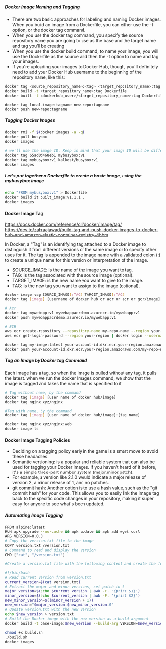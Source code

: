##### Docker Image Naming and Tagging
- There are two basic approaches for labeling and naming Docker images. When you build an image from a Dockerfile, you can either use the -t option, or the docker tag command.
- When you use the docker tag command, you specify the source repository name you are going to use as the base and the target name and tag you'll be creating
- When you use the docker build command, to name your image, you will use the Dockerfile as the source and then the -t option to name and tag your images.
- If you're uploading your images to Docker Hub, though, you'll definitely need to add your Docker Hub username to the beginning of the repository name, like this:

``````sh
docker tag <source_repository_name>:<tag> <target_repository_name>:tag
docker build -t <target_repository_name>:tag Dockerfile
docker built -t <dockerhub_user>/<target_repository_name>:tag Dockerfile

docker tag local-image:tagname new-repo:tagname
docker push new-repo:tagname

``````
##### Tagging Docker Images

``````sh
docker rmi -f $(docker images -a -q)
docker pull busybox
docker images

# we'll use the image ID. Keep in mind that your image ID will be different from the one I use in the example.
docker tag 65ad0d468eb1 mybusybox:v1
docker tag mybusybox:v1 kalkost/busybox:v1
docker images

``````
##### Let's put together a Dockerfile to create a basic image, using the mybusybox image

``````sh
echo "FROM mybusybox:v1" > Dockerfile
docker build it built_image:v1.1.1 .
docker images

``````
#### Docker Image Tag

https://docs.docker.com/reference/cli/docker/image/tag/
https://dev.to/zahraajawad/build-tag-and-push-docker-images-to-docker-hub-and-amazon-elastic-container-registry-4hbm

In Docker, a "Tag" is an identifying tag attached to a Docker image to distinguish it from different versions of the same image
or to specify other uses for it.
The tag is appended to the image name with a validated colon (:) to create a unique name for this version or interpretation of the image.

- SOURCE_IMAGE: is the name of the image you want to tag.
- TAG: is the tag associated with the source image (optional).
- TARGET_IMAGE: is the new name you want to give to the image.
- TAG: is the new tag you want to assign to the image (optional).

``````sh
docker image tag SOURCE_IMAGE[:TAG] TARGET_IMAGE[:TAG]
docker tag [image] [username of docker hub or acr or ecr or gcr/image]:[tag name]

# Acr
docker tag mywebapp:v1 mywebappacrdemo.azurecr.io/mywebapp:v1
docker push mywebappacrdemo.azurecr.io/mywebapp:v1

# ECR
aws ecr create-repository --repository-name my-repo-name --region your- region
aws ecr get-login-password --region your-region | docker login --username AWS --password-stdin your-account-id.dkr.ecr.your-region.amazonaws.com

docker tag my-image:latest your-account-id.dkr.ecr.your-region.amazonaws.com/my-repo-name:latest
docker push your-account-id.dkr.ecr.your-region.amazonaws.com/my-repo-name:latest
``````

##### Tag an Image by Docker tag Command
Each image has a tag, so when the image is pulled without any tag, it pulls the latest.
when we run the docker Images command, we show that the image is tagged and takes the name that is specified to it

``````sh
# Tag without name, by the command
docker tag [image] [user name of docker hub/image]
docker tag nginx xyz/nginx

#Tag with name, by the command
docker tag [image] [user name of docker hub/image]:[tag name]

docker tag nginx xyz/nginx:web
docker image ls

``````
#### Docker Image Tagging Policies
- Deciding on a tagging policy early in the game is a smart move to avoid these headaches.
- Semantic versioning: is a popular and reliable system that can also be used for tagging your Docker images. If you haven't heard of it before, it's a simple three-part number system (major.minor.patch).
- For example, a version like 2.1.0 would indicate a major release of version 2, a minor release of 1, and no patches.
- git commit hash: Another option is to use a hash value, such as the "git commit hash" for your code. This allows you to easily link the image tag back to the specific code changes in your repository, making it super easy for anyone to see what's been updated.

##### Automating Image Tagging

``````sh
FROM alpine:latest
RUN apk upgrade --no-cache && apk update && apk add wget curl
ARG VERSION=0.0.0
# Copy the version.txt file to the image
COPY version.txt /version.txt
# Command to read and display the version
CMD ["cat", "/version.txt"]

#Create a version.txt file with the following content and create the following build.sh

#!/bin/bash
# Read current version from version.txt
current_version=$(cat version.txt)
# Extract the major and minor versions, set patch to 0
major_version=$(echo $current_version | awk -F. '{print $1}')
minor_version=$(echo $current_version | awk -F. '{print $2}')
new_minor_version=$((minor_version + 1))
new_version="$major_version.$new_minor_version.0"
# Update version.txt with the new version
echo $new_version > version.txt
# Build the Docker image with the new version as a build argument
docker build -t base-image:$new_version --build-arg VERSION=$new_version 

chmod +x build.sh
./build.sh
docker images
``````
#### 

``````sh

``````
